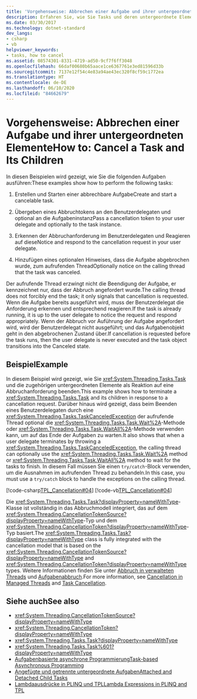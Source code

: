 ```yaml
---
title: 'Vorgehensweise: Abbrechen einer Aufgabe und ihrer untergeordneten Elemente'
description: Erfahren Sie, wie Sie Tasks und deren untergeordnete Elemente in .NET abbrechen. In den gezeigten Beispielen werden die Schritte von der Erstellung eines abbrechbaren Tasks bis hin zur Benachrichtigung über den Abbruch des Tasks beschrieben.
ms.date: 03/30/2017
ms.technology: dotnet-standard
dev_langs:
- csharp
- vb
helpviewer_keywords:
- tasks, how to cancel
ms.assetid: 08574301-8331-4719-ad50-9cf7f6ff3048
ms.openlocfilehash: 66daf00680b65aace1ce6367761e3ed81596d33b
ms.sourcegitcommit: 7137e12f54c4e83a94ae43ec320f8cf59c1772ea
ms.translationtype: HT
ms.contentlocale: de-DE
ms.lasthandoff: 06/10/2020
ms.locfileid: "84662679"
---
```

# <a name="how-to-cancel-a-task-and-its-children"></a><span data-ttu-id="329c8-104">Vorgehensweise: Abbrechen einer Aufgabe und ihrer untergeordneten Elemente</span><span class="sxs-lookup"><span data-stu-id="329c8-104">How to: Cancel a Task and Its Children</span></span>
<span data-ttu-id="329c8-105">In diesen Beispielen wird gezeigt, wie Sie die folgenden Aufgaben ausführen:</span><span class="sxs-lookup"><span data-stu-id="329c8-105">These examples show how to perform the following tasks:</span></span>  
  
1. <span data-ttu-id="329c8-106">Erstellen und Starten einer abbrechbare Aufgabe</span><span class="sxs-lookup"><span data-stu-id="329c8-106">Create and start a cancelable task.</span></span>  
  
2. <span data-ttu-id="329c8-107">Übergeben eines Abbruchtokens an den Benutzerdelegaten und optional an die Aufgabeninstanz</span><span class="sxs-lookup"><span data-stu-id="329c8-107">Pass a cancellation token to your user delegate and optionally to the task instance.</span></span>  
  
3. <span data-ttu-id="329c8-108">Erkennen der Abbruchanforderung im Benutzerdelegaten und Reagieren auf diese</span><span class="sxs-lookup"><span data-stu-id="329c8-108">Notice and respond to the cancellation request in your user delegate.</span></span>  
  
4. <span data-ttu-id="329c8-109">Hinzufügen eines optionalen Hinweises, dass die Aufgabe abgebrochen wurde, zum aufrufenden Thread</span><span class="sxs-lookup"><span data-stu-id="329c8-109">Optionally notice on the calling thread that the task was canceled.</span></span>  
  
 <span data-ttu-id="329c8-110">Der aufrufende Thread erzwingt nicht die Beendigung der Aufgabe, er kennzeichnet nur, dass der Abbruch angefordert wurde.</span><span class="sxs-lookup"><span data-stu-id="329c8-110">The calling thread does not forcibly end the task; it only signals that cancellation is requested.</span></span> <span data-ttu-id="329c8-111">Wenn die Aufgabe bereits ausgeführt wird, muss der Benutzerdelegat die Anforderung erkennen und entsprechend reagieren.</span><span class="sxs-lookup"><span data-stu-id="329c8-111">If the task is already running, it is up to the user delegate to notice the request and respond appropriately.</span></span> <span data-ttu-id="329c8-112">Wenn der Abbruch vor Auführung der Aufgabe angefordert wird, wird der Benutzerdelegat nicht ausgeführt; und das Aufgabenobjekt geht in den abgebrochenen Zustand über.</span><span class="sxs-lookup"><span data-stu-id="329c8-112">If cancellation is requested before the task runs, then the user delegate is never executed and the task object transitions into the Canceled state.</span></span>  
  
## <a name="example"></a><span data-ttu-id="329c8-113">Beispiel</span><span class="sxs-lookup"><span data-stu-id="329c8-113">Example</span></span>  
 <span data-ttu-id="329c8-114">In diesem Beispiel wird gezeigt, wie Sie <xref:System.Threading.Tasks.Task> und die zugehörigen untergeordneten Elemente als Reaktion auf eine Abbruchanforderung beenden.</span><span class="sxs-lookup"><span data-stu-id="329c8-114">This example shows how to terminate a <xref:System.Threading.Tasks.Task> and its children in response to a cancellation request.</span></span> <span data-ttu-id="329c8-115">Darüber hinaus wird gezeigt, dass beim Beenden eines Benutzerdelegaten durch eine <xref:System.Threading.Tasks.TaskCanceledException> der aufrufende Thread optional die <xref:System.Threading.Tasks.Task.Wait%2A>-Methode oder <xref:System.Threading.Tasks.Task.WaitAll%2A>-Methode verwenden kann, um auf das Ende der Aufgaben zu warten.</span><span class="sxs-lookup"><span data-stu-id="329c8-115">It also shows that when a user delegate terminates by throwing a <xref:System.Threading.Tasks.TaskCanceledException>, the calling thread can optionally use the <xref:System.Threading.Tasks.Task.Wait%2A> method or <xref:System.Threading.Tasks.Task.WaitAll%2A> method to wait for the tasks to finish.</span></span> <span data-ttu-id="329c8-116">In diesem Fall müssen Sie einen `try/catch`-Block verwenden, um die Ausnahmen im aufrufenden Thread zu behandeln.</span><span class="sxs-lookup"><span data-stu-id="329c8-116">In this case, you must use a `try/catch` block to handle the exceptions on the calling thread.</span></span>  
  
 [!code-csharp[TPL_Cancellation#04](../../../samples/snippets/csharp/VS_Snippets_Misc/tpl_cancellation/cs/cancel1.cs#04)]
 [!code-vb[TPL_Cancellation#04](../../../samples/snippets/visualbasic/VS_Snippets_Misc/tpl_cancellation/vb/cancel1.vb#04)]  
  
 <span data-ttu-id="329c8-117">Die <xref:System.Threading.Tasks.Task?displayProperty=nameWithType>-Klasse ist vollständig in das Abbruchmodell integriert, das auf dem <xref:System.Threading.CancellationTokenSource?displayProperty=nameWithType>-Typ und dem <xref:System.Threading.CancellationToken?displayProperty=nameWithType>-Typ basiert.</span><span class="sxs-lookup"><span data-stu-id="329c8-117">The <xref:System.Threading.Tasks.Task?displayProperty=nameWithType> class is fully integrated with the cancellation model that is based on the <xref:System.Threading.CancellationTokenSource?displayProperty=nameWithType> and <xref:System.Threading.CancellationToken?displayProperty=nameWithType> types.</span></span> <span data-ttu-id="329c8-118">Weitere Informationen finden Sie unter [Abbruch in verwalteten Threads](../threading/cancellation-in-managed-threads.md) und [Aufgabenabbruch](task-cancellation.md).</span><span class="sxs-lookup"><span data-stu-id="329c8-118">For more information, see [Cancellation in Managed Threads](../threading/cancellation-in-managed-threads.md) and [Task Cancellation](task-cancellation.md).</span></span>  
  
## <a name="see-also"></a><span data-ttu-id="329c8-119">Siehe auch</span><span class="sxs-lookup"><span data-stu-id="329c8-119">See also</span></span>

- <xref:System.Threading.CancellationTokenSource?displayProperty=nameWithType>
- <xref:System.Threading.CancellationToken?displayProperty=nameWithType>
- <xref:System.Threading.Tasks.Task?displayProperty=nameWithType>
- <xref:System.Threading.Tasks.Task%601?displayProperty=nameWithType>
- [<span data-ttu-id="329c8-120">Aufgabenbasierte asynchrone Programmierung</span><span class="sxs-lookup"><span data-stu-id="329c8-120">Task-based Asynchronous Programming</span></span>](task-based-asynchronous-programming.md)
- [<span data-ttu-id="329c8-121">Angefügte und getrennte untergeordnete Aufgaben</span><span class="sxs-lookup"><span data-stu-id="329c8-121">Attached and Detached Child Tasks</span></span>](attached-and-detached-child-tasks.md)
- [<span data-ttu-id="329c8-122">Lambdaausdrücke in PLINQ und TPL</span><span class="sxs-lookup"><span data-stu-id="329c8-122">Lambda Expressions in PLINQ and TPL</span></span>](lambda-expressions-in-plinq-and-tpl.md)
